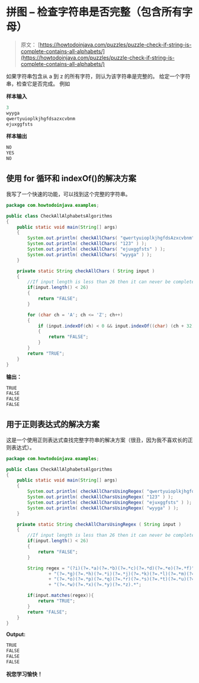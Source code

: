 # 拼图 – 检查字符串是否完整（包含所有字母）

> 原文： [https://howtodoinjava.com/puzzles/puzzle-check-if-string-is-complete-contains-all-alphabets/](https://howtodoinjava.com/puzzles/puzzle-check-if-string-is-complete-contains-all-alphabets/)

如果字符串包含从 a 到 z 的所有字符，则认为该字符串是完整的。 给定一个字符串，检查它是否完成。 例如

**样本输入**

```java
3
wyyga
qwertyuioplkjhgfdsazxcvbnm
ejuxggfsts
```

**样本输出**

```java
NO
YES
NO
```

## 使用 for 循环和 indexOf()的解决方案

我写了一个快速的功能，可以找到这个完整的字符串。

```java
package com.howtodoinjava.examples;

public class CheckAllAlphabetsAlgorithms
{
    public static void main(String[] args)
    {
        System.out.println( checkAllChars( "qwertyuioplkjhgfdsAzxcvbnm" ) );
        System.out.println( checkAllChars( "123" ) );
        System.out.println( checkAllChars( "ejuxggfsts" ) );
        System.out.println( checkAllChars( "wyyga" ) );
    }

    private static String checkAllChars ( String input )
    {
        //If input length is less than 26 then it can never be complete
        if(input.length() < 26)
        {
            return "FALSE";
        }

        for (char ch = 'A'; ch <= 'Z'; ch++)
        {
            if (input.indexOf(ch) < 0 && input.indexOf((char) (ch + 32)) < 0)
            {
                return "FALSE";
            }
        }
        return "TRUE";
    }
}
```

**输出：**

```java
TRUE
FALSE
FALSE
FALSE
```

## 用于正则表达式的解决方案

这是一个使用正则表达式查找完整字符串的解决方案（很丑，因为我不喜欢长的正则表达式）。

```java
package com.howtodoinjava.examples;

public class CheckAllAlphabetsAlgorithms
{
    public static void main(String[] args)
    {
        System.out.println( checkAllCharsUsingRegex( "qwertyuioplkjhgfdsAzxcvbnm" ) );
        System.out.println( checkAllCharsUsingRegex( "123" ) );
        System.out.println( checkAllCharsUsingRegex( "ejuxggfsts" ) );
        System.out.println( checkAllCharsUsingRegex( "wyyga" ) );
    }

    private static String checkAllCharsUsingRegex ( String input )
    {
        //If input length is less than 26 then it can never be complete
        if(input.length() < 26)
        {
            return "FALSE";
        }

        String regex = "(?i)(?=.*a)(?=.*b)(?=.*c)(?=.*d)(?=.*e)(?=.*f)"
                + "(?=.*g)(?=.*h)(?=.*i)(?=.*j)(?=.*k)(?=.*l)(?=.*m)(?=.*n)"
                + "(?=.*o)(?=.*p)(?=.*q)(?=.*r)(?=.*s)(?=.*t)(?=.*u)(?=.*v)"
                + "(?=.*w)(?=.*x)(?=.*y)(?=.*z).*";

        if(input.matches(regex)){
            return "TRUE";
        }
        return "FALSE";
    }
}
```

**Output:**

```java
TRUE
FALSE
FALSE
FALSE
```

**祝您学习愉快！**